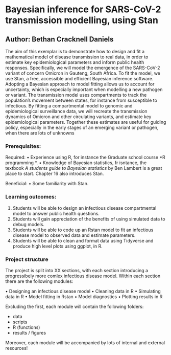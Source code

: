 # Bayesian inference for SARS-CoV-2 transmission modelling, using Stan

## Author: Bethan Cracknell Daniels

The aim of this exemplar is to demonstrate how to design and fit a mathematical model of disease transmission to real data, in order to estimate key epidemiological parameters and inform public health responses. Specifically, we will model the emergence of the SARS-CoV-2 variant of concern Omicron in Gauteng, South Africa. To fit the model, we use Stan, a free, accessible and efficient Bayesian inference software. Adopting a Bayesian approach to model fitting allows us to account for uncertainty, which is especially important when modelling a new pathogen or variant. The transmission model uses compartments to track the population’s movement between states, for instance from susceptible to infectious. By fitting a compartmental model to genomic and epidemiological surveillance data, we will recreate the transmission dynamics of Omicron and other circulating variants, and estimate key epidemiological parameters. Together these estimates are useful for guiding policy, especially in the early stages of an emerging variant or pathogen, when there are lots of unknowns

### Prerequisites:

Required:
•	Experience using R, for instance the Graduate school course *R programming *. 
•	Knowledge of Bayesian statistics, fr isntance, the textbook *A students guide to Bayesian statistics* by Ben Lambert is a great place to start. Chapter 16 also introduces Stan. 

Beneficial:
•	Some familiarity with Stan. 

### Learning outcomes:

1.	Students will be able to design an infectious disease compartmental model to answer public health questions. 
2.	Students will gain appreciation of the benefits of using simulated data to debug models.  
3.	Students will be able to code up an Rstan model to fit an infectious disease model to observed data and estimate parameters.
4.	Students will be able to clean and format data using Tidyverse and produce high level plots using ggplot, in R. 

### Project structure 

The project is split into XX sections, with each section introducing a progressibely more comlex infectious disease model. Within each section there are the following modules: 

• Designing an infectious disease model 
•	Cleaning data in R
•	Simulating data in R
•	Model fitting in Rstan
•	Model diagnostics 
•	Plotting results in R

Excluding the first, each module will contain the following folders:

- data
- scripts
- R (functions)
- results / figures 

Moreover, each module will be accompanied  by lots of internal and external resources! 

